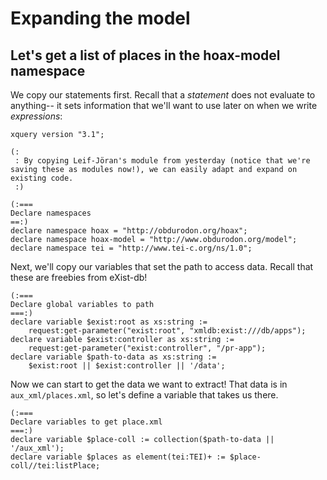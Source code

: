 # Expanding the model

## Let's get a list of places in the hoax-model namespace

We copy our statements first. Recall that a *statement* does not evaluate to anything-- it sets information that we'll want to use later on when we write *expressions*:

```
xquery version "3.1";

(: 
 : By copying Leif-Jöran's module from yesterday (notice that we're saving these as modules now!), we can easily adapt and expand on existing code.
 :)

(:===
Declare namespaces
==:)
declare namespace hoax = "http://obdurodon.org/hoax";
declare namespace hoax-model = "http://www.obdurodon.org/model";
declare namespace tei = "http://www.tei-c.org/ns/1.0";
```

Next, we'll copy our variables that set the path to access data. Recall that these are freebies from eXist-db!
```
(:===
Declare global variables to path
===:)
declare variable $exist:root as xs:string := 
    request:get-parameter("exist:root", "xmldb:exist:///db/apps");
declare variable $exist:controller as xs:string := 
    request:get-parameter("exist:controller", "/pr-app");
declare variable $path-to-data as xs:string := 
    $exist:root || $exist:controller || '/data';
```

Now we can start to get the data we want to extract! That data is in `aux_xml/places.xml`, so let's define a variable that takes us there.
```
(:===
Declare variables to get place.xml
===:)
declare variable $place-coll := collection($path-to-data || '/aux_xml');
declare variable $places as element(tei:TEI)+ := $place-coll//tei:listPlace;

```








